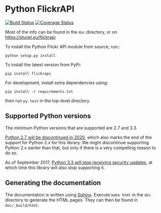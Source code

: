 Python FlickrAPI
================

[![Build
Status](https://travis-ci.org/sybrenstuvel/flickrapi.svg?branch=master)](https://travis-ci.org/sybrenstuvel/flickrapi)
[![Coverage
Status](https://coveralls.io/repos/github/sybrenstuvel/flickrapi/badge.svg?branch=master)](https://coveralls.io/github/sybrenstuvel/flickrapi?branch=master)

Most of the info can be found in the `doc` directory, or on
https://stuvel.eu/flickrapi

To install the Python Flickr API module from source, run::

    python setup.py install

To install the latest version from PyPi:

    pip install flickrapi

For development, install extra dependencies using:
    
    pip install -r requirements.txt 

then run `py.test` in the top-level directory.

Supported Python versions
-------------------------

The minimum Python versions that are supported are 2.7 and 3.3.

[Python 2.7 will be discontinued in 2020](http://www.i-programmer.info/news/216-python/7179-python-27-to-be-maintained-until-2020.html),
which also marks the end of the support for Python 2.x for this
library. We might discontinue supporting Python 2.x earlier than that,
but only if there is a very compelling reason to do so.

As of September 2017, [Python 3.3 will stop receiving security
updates](https://www.python.org/dev/peps/pep-0398/#lifespan),
at which time this library will also stop supporting it.


Generating the documentation
----------------------------

The documentation is written using [Sphinx](http://www.sphinx-doc.org). Execute `make html` in the `doc`
directory to generate the HTML pages. They can then be found in
`doc/_build/html`.
